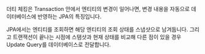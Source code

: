 더티 체킹은 Transaction 안에서 엔티티의 변경이 일어나면, 변경 내용을 자동으로 데이터베이스에 반영하는 JPA의 특징입니다.

JPA에서는 엔티티를 조회하면 해당 엔티티의 조회 상태를 스냅샷으로 남겨둡니다.
그리고 트랜잭션이 끝나는 시점에 스탬샷과 현재 상태를 비교해 다른 점이 있을 경우 Update Query를 데이터베이스로 전달합니다.